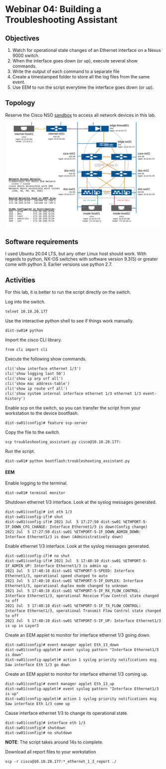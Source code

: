 # Webinar 04: Building a Troubleshooting Assistant  

## Objectives

1. Watch for operational state changes of an Ethernet interface on a Nexus 9000 switch.
2. When the interface goes down (or up), execute several show commands.
3. Write the output of each command to a separate file
4. Create a timestamped folder to store all the log files from the same event.
5. Use EEM to run the script everytime the interface goes down (or up).

## Topology

Reserve the Cisco NSO [sandbox](https://devnetsandbox.cisco.com/RM/Diagram/Index/43964e62-a13c-4929-bde7-a2f68ad6b27c?diagramType=Topology) 
to access all network devices in this lab.

![Topology](/webinars/web04/topology.PNG)

## Software requirements

I used Ubuntu 20.04 LTS, but any other Linux host should work. 
With regards to python, NX-OS switches with software version 9.3(5) or greater come with python 3. Earlier versions use python 2.7.  

## Activities

For this lab, it is better to run the script directly on the switch. 

Log into the switch.
    
    telnet 10.10.20.177

Use the interactive python shell to see if things work manually.
    
    dist-sw01# python

Import the cisco CLI library.
    
    from cli import cli

Execute the following show commands.
    
    cli('show interface ethernet 1/3')
    cli('show logging last 50')
    cli('show ip arp vrf all')
    cli('show mac address-table')
    cli('show ip route vrf all')
    cli('show system internal interface ethernet 1/3 ethernet 1/3 event-history')

Enable scp on the switch, so you can transfer the script from your workstation to the device bootflash.
    
    dist-sw01(config)# feature scp-server 

Copy the file to the switch.
    
    scp troubleshooting_assistant.py cisco@10.10.20.177:

Run the script.
    
    dist-sw01# python bootflash:troubleshooting_assistant.py

#### EEM
Enable logging to the terminal.

    dist-sw01# terminal monitor

Shutdown ethernet 1/3 interface. Look at the syslog messages generated.

    dist-sw01(config)# int eth 1/3
    dist-sw01(config-if)# shut
    dist-sw01(config-if)# 2021 Jul  5 17:27:50 dist-sw01 %ETHPORT-5-IF_DOWN_CFG_CHANGE: Interface Ethernet1/3 is down(Config change)
    2021 Jul  5 17:27:50 dist-sw01 %ETHPORT-5-IF_DOWN_ADMIN_DOWN: Interface Ethernet1/3 is down (Administratively down)

Enable ethernet 1/3 interface. Look at the syslog messages generated.

    dist-sw01(config-if)# no shut
    dist-sw01(config-if)# 2021 Jul  5 17:40:10 dist-sw01 %ETHPORT-5-IF_ADMIN_UP: Interface Ethernet1/3 is admin up .
    2021 Jul  5 17:40:10 dist-sw01 %ETHPORT-5-SPEED: Interface Ethernet1/3, operational speed changed to auto
    2021 Jul  5 17:40:10 dist-sw01 %ETHPORT-5-IF_DUPLEX: Interface Ethernet1/3, operational duplex mode changed to unknown
    2021 Jul  5 17:40:10 dist-sw01 %ETHPORT-5-IF_RX_FLOW_CONTROL: Interface Ethernet1/3, operational Receive Flow Control state changed to off
    2021 Jul  5 17:40:10 dist-sw01 %ETHPORT-5-IF_TX_FLOW_CONTROL: Interface Ethernet1/3, operational Transmit Flow Control state changed to off
    2021 Jul  5 17:40:10 dist-sw01 %ETHPORT-5-IF_UP: Interface Ethernet1/3 is up in Layer3

Create an EEM applet to monitor for interface ethernet 1/3 going down.

    dist-sw01(config)# event manager applet Eth_13_down
    dist-sw01(config-applet)# event syslog pattern "Interface Ethernet1/3 is down"
    dist-sw01(config-applet)# action 1 syslog priority notifications msg Saw interface Eth 1/3 go down

Create an EEM applet to monitor for interface ethernet 1/3 coming up.

    dist-sw01(config)# event manager applet Eth_13_up
    dist-sw01(config-applet)# event syslog pattern "Interface Ethernet1/3 is up"
    dist-sw01(config-applet)# action 1 syslog priority notifications msg Saw interface Eth 1/3 come up

Cause interface ethernet 1/3 to change its operational state.
    
    dist-sw01(config)# interface eth 1/3
    dist-sw01(config)# shutdown
    dist-sw01(config)# no shutdown

**NOTE**: The script takes around 14s to complete.

Download all report files to your workstation

    scp -r cisco@10.10.20.177:*_ethernet_1_3_report ./